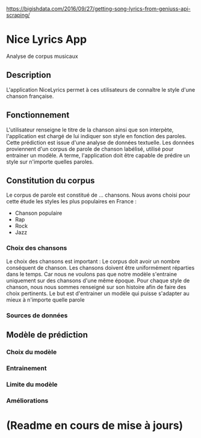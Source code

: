 https://bigishdata.com/2016/09/27/getting-song-lyrics-from-geniuss-api-scraping/

# Nice Lyrics App
Analyse de corpus musicaux

## Description
L'application NiceLyrics permet à ces utilisateurs de connaître le style d'une chanson française.

## Fonctionnement 
L'utilisateur renseigne le titre de la chanson ainsi que son interpète, l'application est chargé de lui indiquer son style en fonction des paroles. Cette prédiction est issue d'une analyse de données textuelle. Les données proviennent d'un corpus de parole de chanson labélisé, utilisé pour entrainer un modèle. A terme, l'application doit être capable de prédire un style sur n'importe quelles paroles. 

## Constitution du corpus
Le corpus de parole est constitué de ... chansons. Nous avons choisi pour cette étude les styles les plus populaires en France :
 - Chanson populaire
 - Rap
 - Rock
 - Jazz
 
### Choix des chansons
Le choix des chansons est important : Le corpus doit avoir un nombre conséquent de chanson. Les chansons doivent être uniformément réparties dans le temps. Car nous ne voulons pas que notre modèle s'entraine uniquement sur des chansons d'une même époque. Pour chaque style de chanson, nous nous sommes renseigné sur son histoire afin de faire des choix pertinents. Le but est d'entrainer un modèle qui puisse s'adapter au mieux à n'importe quelle parole

### Sources de données

## Modèle de prédiction
### Choix du modèle
### Entrainement 
### Limite du modèle
### Améliorations


# (Readme en cours de mise à jours)
